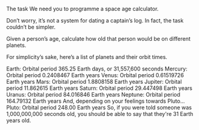 The task
We need you to programme a space age calculator.

Don’t worry, it’s not a system for dating a captain’s log. In fact, the task couldn’t be simpler.

Given a person’s age, calculate how old that person would be on different planets.

For simplicity’s sake, here’s a list of planets and their orbit times.

Earth: Orbital period 365.25 Earth days, or 31,557,600 seconds
Mercury: Orbital period 0.2408467 Earth years
Venus: Orbital period 0.61519726 Earth years
Mars: Orbital period 1.8808158 Earth years
Jupiter: Orbital period 11.862615 Earth years
Saturn: Orbital period 29.447498 Earth years
Uranus: Orbital period 84.016846 Earth years
Neptune: Orbital period 164.79132 Earth years
And, depending on your feelings towards Pluto...
Pluto: Orbital period 248.00 Earth years
So, if you were told someone was 1,000,000,000 seconds old, you should be able to say that they're 31 Earth years old.
